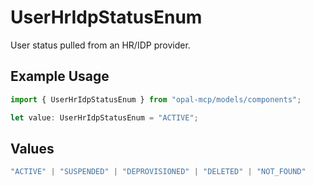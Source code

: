 # UserHrIdpStatusEnum

User status pulled from an HR/IDP provider.

## Example Usage

```typescript
import { UserHrIdpStatusEnum } from "opal-mcp/models/components";

let value: UserHrIdpStatusEnum = "ACTIVE";
```

## Values

```typescript
"ACTIVE" | "SUSPENDED" | "DEPROVISIONED" | "DELETED" | "NOT_FOUND"
```